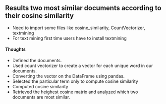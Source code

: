 ## **Results two most similar documents according to their cosine similarity**
* Need to import some files like cosine_similarity, CountVectorizer, textmining
* For text mining first time users have to install textmining
#### Thoughts ####
* Defined the documents. 
* Used count vectorizer to create a vector for each unique word in our documents. 
* Converting the vector on the DataFrame using pandas. 
* Selected the particular term only to compute cosine similarity 
* Computed cosine similarity 
* Retrieved the heighest cosine matrix and analyzed which two documents are most similar. 

